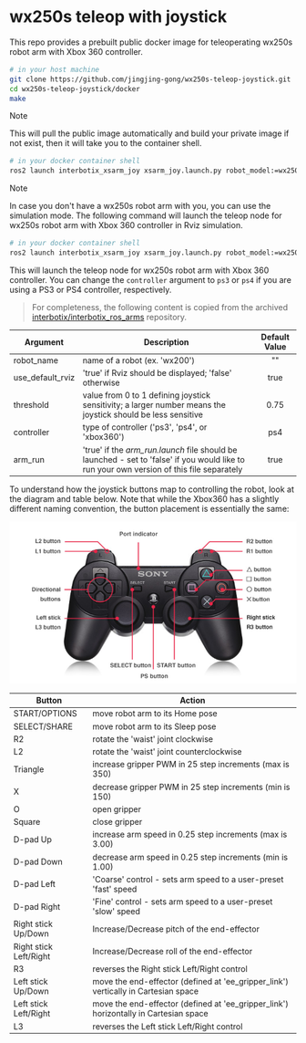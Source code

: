 # wx250s teleop with joystick

This repo provides a prebuilt public docker image for teleoperating wx250s robot arm with Xbox 360 controller. 

```bash
# in your host machine
git clone https://github.com/jingjing-gong/wx250s-teleop-joystick.git
cd wx250s-teleop-joystick/docker
make
```
> [!NOTE]
> This will pull the public image automatically and build your private image if not exist, then it will take you to the container shell.

```bash
# in your docker container shell
ros2 launch interbotix_xsarm_joy xsarm_joy.launch.py robot_model:=wx250s controller:=xbox360
```
> [!NOTE]
>In case you don't have a wx250s robot arm with you, you can use the simulation mode. The following command will launch the teleop node for wx250s robot arm with Xbox 360 controller in Rviz simulation.
>```bash
># in your docker container shell
>ros2 launch interbotix_xsarm_joy xsarm_joy.launch.py robot_model:=wx250s controller:=xbox360 use_sim:=true
>```
>
> This will launch the teleop node for wx250s robot arm with Xbox 360 controller. You can change the `controller` argument to `ps3` or `ps4` if you are using a PS3 or PS4 controller, respectively.


> For completeness, the following content is copied from the archived [interbotix/interbotix_ros_arms](https://github.com/Interbotix/interbotix_ros_arms/tree/master/interbotix_examples/interbotix_joy_control) repository.

| Argument | Description | Default Value |
| -------- | ----------- | :-----------: |
| robot_name | name of a robot (ex. 'wx200') | "" |
| use_default_rviz | 'true' if Rviz should be displayed; 'false' otherwise | true |
| threshold | value from 0 to 1 defining joystick sensitivity; a larger number means the joystick should be less sensitive | 0.75 |
| controller | type of controller ('ps3', 'ps4', or 'xbox360') | ps4 |
| arm_run | 'true' if the *arm_run.launch* file should be launched - set to 'false' if you would like to run your own version of this file separately | true |

To understand how the joystick buttons map to controlling the robot, look at the diagram and table below. Note that while the Xbox360 has a slightly different naming convention, the button placement is essentially the same:

![ps3](images/ps3.jpg)

| Button | Action |
| ------ | ------ |
| START/OPTIONS | move robot arm to its Home pose |
| SELECT/SHARE | move robot arm to its Sleep pose |
| R2 | rotate the 'waist' joint clockwise |
| L2 | rotate the 'waist' joint counterclockwise |
| Triangle | increase gripper PWM in 25 step increments (max is 350) |
| X | decrease gripper PWM in 25 step increments (min is 150) |
| O | open gripper |
| Square | close gripper |
| D-pad Up | increase arm speed in 0.25 step increments (max is 3.00) |
| D-pad Down | decrease arm speed in 0.25 step increments (min is 1.00) |
| D-pad Left | 'Coarse' control - sets arm speed to a user-preset 'fast' speed |
| D-pad Right | 'Fine' control - sets arm speed to a user-preset 'slow' speed |
| Right stick Up/Down | Increase/Decrease pitch of the end-effector |
| Right stick Left/Right | Increase/Decrease roll of the end-effector |
| R3 | reverses the Right stick Left/Right control |
| Left stick Up/Down | move the end-effector (defined at 'ee_gripper_link') vertically in Cartesian space |
| Left stick Left/Right | move the end-effector (defined at 'ee_gripper_link') horizontally in Cartesian space |
| L3 | reverses the Left stick Left/Right control |
